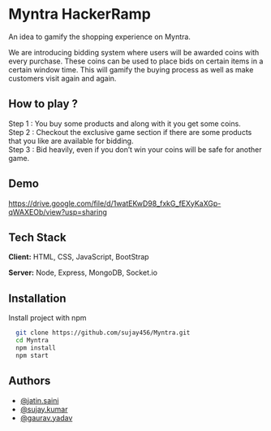 
# Myntra HackerRamp 

An idea to gamify the shopping experience on Myntra. 

We are introducing bidding system where users will be awarded coins with every purchase. These coins can be used to place bids on certain items in a certain window time. This will gamify the buying process as well as make customers visit again and again.  

## How to play ?

Step 1 : You buy some products and along with it you get some coins. \
Step 2 : Checkout the exclusive game section if there are some products that you like are available for bidding. \
Step 3 : Bid heavily, even if you don’t win your coins will be safe for another game.
## Demo

https://drive.google.com/file/d/1watEKwD98_fxkG_fEXyKaXGp-qWAXEOb/view?usp=sharing

## Tech Stack

**Client:** HTML, CSS, JavaScript, BootStrap

**Server:** Node, Express, MongoDB, Socket.io


## Installation

Install project with npm

```bash
  git clone https://github.com/sujay456/Myntra.git
  cd Myntra
  npm install 
  npm start
```
    
## Authors

- [@jatin.saini](https://github.com/js-designs-321)
- [@sujay.kumar](https://github.com/sujay456)
- [@gaurav.yadav](https://github.com/gauravengine)

